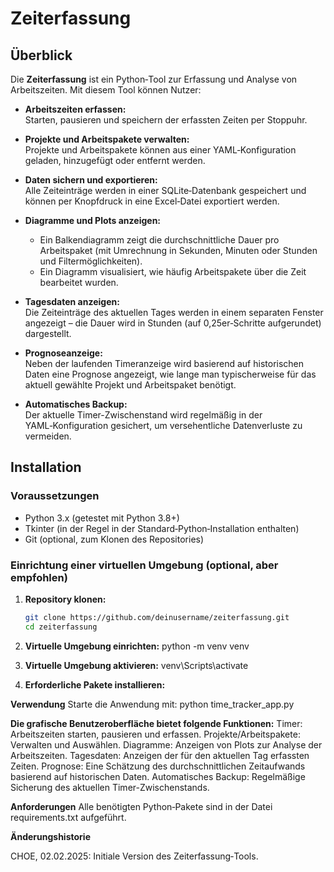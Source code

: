 # Zeiterfassung

## Überblick

Die **Zeiterfassung** ist ein Python‑Tool zur Erfassung und Analyse von Arbeitszeiten. Mit diesem Tool können Nutzer:

- **Arbeitszeiten erfassen:**  
  Starten, pausieren und speichern der erfassten Zeiten per Stoppuhr.

- **Projekte und Arbeitspakete verwalten:**  
  Projekte und Arbeitspakete können aus einer YAML‑Konfiguration geladen, hinzugefügt oder entfernt werden.

- **Daten sichern und exportieren:**  
  Alle Zeiteinträge werden in einer SQLite‑Datenbank gespeichert und können per Knopfdruck in eine Excel‑Datei exportiert werden.

- **Diagramme und Plots anzeigen:**  
  - Ein Balkendiagramm zeigt die durchschnittliche Dauer pro Arbeitspaket (mit Umrechnung in Sekunden, Minuten oder Stunden und Filtermöglichkeiten).  
  - Ein Diagramm visualisiert, wie häufig Arbeitspakete über die Zeit bearbeitet wurden.

- **Tagesdaten anzeigen:**  
  Die Zeiteinträge des aktuellen Tages werden in einem separaten Fenster angezeigt – die Dauer wird in Stunden (auf 0,25er‑Schritte aufgerundet) dargestellt.

- **Prognoseanzeige:**  
  Neben der laufenden Timeranzeige wird basierend auf historischen Daten eine Prognose angezeigt, wie lange man typischerweise für das aktuell gewählte Projekt und Arbeitspaket benötigt.

- **Automatisches Backup:**  
  Der aktuelle Timer-Zwischenstand wird regelmäßig in der YAML‑Konfiguration gesichert, um versehentliche Datenverluste zu vermeiden.

## Installation

### Voraussetzungen

- Python 3.x (getestet mit Python 3.8+)
- Tkinter (in der Regel in der Standard‑Python‑Installation enthalten)
- Git (optional, zum Klonen des Repositories)

### Einrichtung einer virtuellen Umgebung (optional, aber empfohlen)

1. **Repository klonen:**

   ```bash
   git clone https://github.com/deinusername/zeiterfassung.git
   cd zeiterfassung

2. **Virtuelle Umgebung einrichten:**
python -m venv venv

3. **Virtuelle Umgebung aktivieren:**
venv\Scripts\activate

4. **Erforderliche Pakete installieren:**

**Verwendung**
Starte die Anwendung mit:
python time_tracker_app.py


**Die grafische Benutzeroberfläche bietet folgende Funktionen:**
Timer: Arbeitszeiten starten, pausieren und erfassen.
Projekte/Arbeitspakete: Verwalten und Auswählen.
Diagramme: Anzeigen von Plots zur Analyse der Arbeitszeiten.
Tagesdaten: Anzeigen der für den aktuellen Tag erfassten Zeiten.
Prognose: Eine Schätzung des durchschnittlichen Zeitaufwands basierend auf historischen Daten.
Automatisches Backup: Regelmäßige Sicherung des aktuellen Timer-Zwischenstands.

**Anforderungen**
Alle benötigten Python‑Pakete sind in der Datei requirements.txt aufgeführt.

**Änderungshistorie**

CHOE, 02.02.2025: Initiale Version des Zeiterfassung‑Tools.
